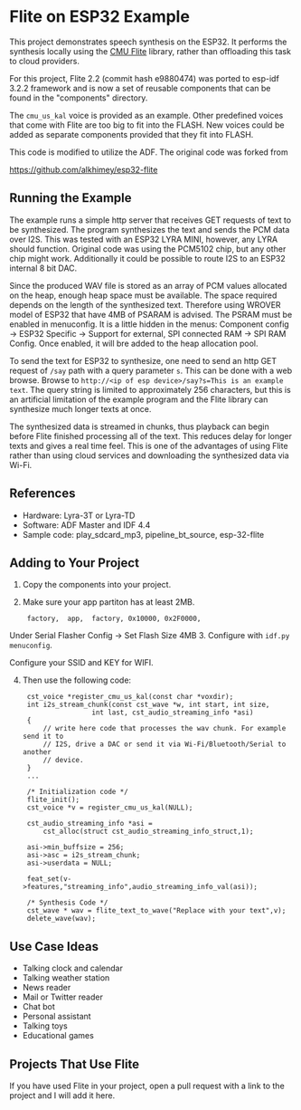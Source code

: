 # Flite on ESP32 Example

This project demonstrates speech synthesis on the ESP32. It performs the
synthesis locally using the [CMU Flite](http://www.festvox.org/flite/) library,
rather than offloading this task to cloud providers.

For this project, Flite 2.2 (commit hash e9880474) was ported to esp-idf 3.2.2
framework and is now a set of reusable components that can be found in the
"components" directory.

The `cmu_us_kal` voice is provided as an example. Other predefined voices that
come with Flite are too big to fit into the FLASH. New voices could be added as
separate components provided that they fit into FLASH.

This code is modified to utilize the ADF.  The original code was forked from

https://github.com/alkhimey/esp32-flite

## Running the Example

The example runs a simple http server that receives GET requests of text to be
synthesized. The program synthesizes the text and sends the PCM data over I2S.
This was tested with an ESP32 LYRA MINI, however, any LYRA should function.
Original code was using the PCM5102 chip, but any other chip might work.
Additionally it could be possible to route I2S to an ESP32 internal 8 bit DAC.


Since the produced WAV file is stored as an array of PCM values allocated on
the heap, enough heap space must be available. The space required depends on
the length of the synthesized text. Therefore using WROVER model of ESP32 that
have 4MB of PSARAM is advised. The PSRAM must be enabled in menuconfig. It is a
little hidden in the menus: Component config -> ESP32 Specific -> Support for
external, SPI connected RAM -> SPI RAM Config. Once enabled, it will bre added
to the heap allocation pool.

To send the text for ESP32 to synthesize, one need to send an http GET request
of `/say` path with a query parameter `s`. This can be done with a web browse.
Browse to `http://<ip of esp device>/say?s=This is an example text`. The query
string is limited to approximately 256 characters, but this is an artificial
limitation of the example program and the Flite library can synthesize much
longer texts at once.

The synthesized data is streamed in chunks, thus playback can begin before
Flite finished processing all of the text. This reduces delay for longer texts
and gives a real time feel. This is one of the advantages of using Flite rather
than using cloud services and downloading the synthesized data via Wi-Fi.

## References

- Hardware: Lyra-3T or Lyra-TD
- Software: ADF Master and IDF 4.4
- Sample code: play_sdcard_mp3, pipeline_bt_source, esp-32-flite

## Adding to Your Project

1. Copy the components into your project. 
2. Make sure your app partiton has at least 2MB.

        factory,  app,  factory, 0x10000, 0x2F0000,

Under Serial Flasher Config -> Set Flash Size 4MB
3. Configure with `idf.py menuconfig`.

Configure your SSID and KEY for WIFI.


4. Then use the following code:

        cst_voice *register_cmu_us_kal(const char *voxdir);
        int i2s_stream_chunk(const cst_wave *w, int start, int size, 
                        int last, cst_audio_streaming_info *asi)
        {
            // write here code that processes the wav chunk. For example send it to
            // I2S, drive a DAC or send it via Wi-Fi/Bluetooth/Serial to another
            // device.
        }
        ...
        
        /* Initialization code */
        flite_init();        
        cst_voice *v = register_cmu_us_kal(NULL);

        cst_audio_streaming_info *asi = 
            cst_alloc(struct cst_audio_streaming_info_struct,1);

        asi->min_buffsize = 256;
        asi->asc = i2s_stream_chunk;
        asi->userdata = NULL;

        feat_set(v->features,"streaming_info",audio_streaming_info_val(asi));

        /* Synthesis Code */
        cst_wave * wav = flite_text_to_wave("Replace with your text",v);
        delete_wave(wav);

## Use Case Ideas

* Talking clock and calendar
* Talking weather station
* News reader
* Mail or Twitter reader
* Chat bot
* Personal assistant
* Talking toys
* Educational games

## Projects That Use Flite

If you have used Flite in your project, open a pull request with a link to the
project and I will add it here.